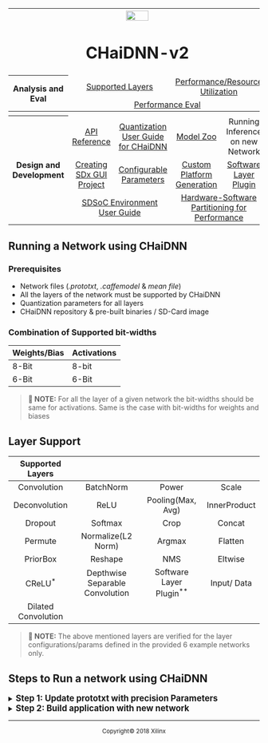 <table style="width:100%">
<tr>
<th width="100%" colspan="6"><img src="https://www.xilinx.com/content/dam/xilinx/imgs/press/media-kits/corporate/xilinx-logo.png" width="30%"/><h1>CHaiDNN-v2</h2>
</th>
</tr>
  <tr>
    <th rowspan="6" width="17%">Analysis and Eval</th>
   </tr>
<tr>
	<td align="center" colspan="2"><a href="../docs/SUPPORTED_LAYERS.md">Supported Layers</a></td>
	<td align="center" colspan="2"><a href="../docs/PERFORMANCE_SNAPSHOT.md">Performance/Resource Utilization</a></td>
</tr>
  <tr></tr>
<tr>
	<td align="center" colspan="4"><a href="../docs/PERFORMANCE_EVAL.md">Performance Eval</a></td>	
</tr>
<tr></tr>
    <tr></tr>
  <tr><th colspan="6"></th></tr>

  <tr></tr>
  <tr>
     <th rowspan="7" width="17%">Design and Development</th>
   </tr>

<tr>
	<td  align="center"><a href="../docs/API.md">API Reference</a></td>
	<td  align="center"><a href="../docs/QUANTIZATION.md">Quantization User Guide for CHaiDNN</a></td>
	<td  align="center"><a href="../docs/MODELZOO.md">Model Zoo</a></td>
	<td  align="center">Running Inference on new Network</td>
</tr>
  <tr></tr>
<tr>
	<td  align="center"><a href="../docs/BUILD_USING_SDX_GUI.md">Creating SDx GUI Project</a></td>
	<td  align="center"><a href="../docs/CONFIGURABLE_PARAMS.md">Configurable Parameters</a></td>
	<td  align="center"><a href="../docs/CUSTOM_PLATFORM_GEN.md">Custom Platform Generation</a></td>
	<td  align="center"><a href="../docs/SOFTWARE_LAYER_PLUGIN.md">Software Layer Plugin</a></td>
</tr>
  <tr></tr>
<tr>
	<td  align="center" colspan="2"><a href="https://www.xilinx.com/support/documentation/sw_manuals/xilinx2017_4/ug1027-sdsoc-user-guide.pdf">SDSoC Environment User Guide</a></td>	
	<td align="center" colspan="2"><a href="../docs/HW_SW_PARTITIONING.md">Hardware-Software Partitioning for Performance</a></td>

</tr>  
</table>

## Running a Network using CHaiDNN

### Prerequisites
- Network files (*.prototxt*, *.caffemodel* & *mean file*)
- All the layers of the network must be supported by CHaiDNN
- Quantization parameters for all layers
- CHaiDNN repository & pre-built binaries / SD-Card image

### Combination of Supported bit-widths
 Weights/Bias  |  Activations
---------------|--------------
   8-Bit | 8-bit
   6-Bit | 6-Bit

>**:pushpin: NOTE:**  For all the layer of a given network the bit-widths should be same for activations. Same is the case with bit-widths for weights and biases

## **Layer Support**
Supported Layers||||
:--------------:|:---------------:|:---------------:|:---------------:|
Convolution     | BatchNorm       | Power           | Scale           |
Deconvolution   | ReLU            | Pooling(Max, Avg)         | InnerProduct    |
Dropout         | Softmax         | Crop            | Concat          |
Permute         | Normalize(L2 Norm)       | Argmax          | Flatten         |
PriorBox        | Reshape         | NMS             | Eltwise         |
CReLU<sup>*</sup> | Depthwise Separable Convolution | Software Layer Plugin<sup>**</sup>|Input/ Data|
Dilated Convolution||||         |

>**:pushpin: NOTE:**  The above mentioned layers are verified for the layer configurations/params defined in the provided 6 example networks only.

## **Steps to Run a network using CHaiDNN**

<details>
<summary><strong><big>Step 1: Update prototxt with precision Parameters</big> </strong></summary>

CHaiDNN works in fixed point domain for better performance. All the feature maps and trained parameters are converted from single precision to fixed point before the computation starts. The steps to obtain the updated deploy.prototxt with precision parameters are shared in the [Quantization user guide](../doc/QUANTIZATION.md)
</details>

<details>
<summary><strong><big>Step 2: Build application with new network</big></strong></summary>

To implement a network inference using CHaiDNN APIs, follow these steps.

##### 1. Create an Application with new Network
1. Create a cpp file. Say, `MyNet_ex.cpp`.
2. Include standard headers and opencv header files.

    ```c++
    #include <stdio.h>
    #include <string.h>
    #include <stdlib.h>

    #undef __ARM_NEON__
    #undef __ARM_NEON
    #include <opencv2/core/core.hpp>
    #include <opencv2/imgproc/imgproc.hpp>
    #include <opencv2/highgui/highgui.hpp>
    #define __ARM_NEON__
    #define __ARM_NEON

    #include <iostream>
    using namespace std;
    using namespace cv;
    ```

3. Include sds include.
    ```c++
    #include "sds_lib.h"
    ```
4. Include interface header which has CHaiDNN API prototypes
   ```c++
    #include "../api/xi.hpp"
    #include "../api/xi_readwrite_util.hpp"
    #include "../checkers/checkers.hpp"
   ```
5. Define start/end time Macros for performance measurement
    ```c++
    //# Performance check
    long long int clock_start, clock_end, frequency;
    #define TIME_STAMP_INIT  clock_start = sds_clock_counter();
    #define TIME_STAMP  { \
            clock_end = sds_clock_counter(); \
            frequency = sds_clock_frequency(); \
    }
    ```

6. Write `main()`.

   1. Create a structure to hold info about input/output layers
      ```c++
        io_layer_info io_layer_info_ptr;
      ```
   2. Define variables to hold network directory/file paths.
      ```c++
      char *dirpath    = "/mnt/models/MyNet"; /* Path to the network model directory */
	    char *prototxt   = "deploy.prototxt";       /* Prototxt file name residing in network model directory */
	    char *caffemodel = "MyNet.caffemodel";  /* caffemodel file name residing in network model directory */
      ```

   3.  Define variables to hold input image path.
       ```c++
       char *img_path  = "/mnt/models/MyNet/input/camel.jpg";
       ```

   4. The data initialization can now be done using the `xiInit()` API. This API parses the network and initializes the Job-queue with memory and store network params in buffers.
      ```c++
	    void *chai_handle = xiInit(dirpath, prototxt, caffemodel, &io_layer_info_ptr, numImg_to_process, is_first_layer, start_layer, end_layer);
      ```
   5. Read and pre-process input image. This includes resizing the input image and subtract the mean if the mean is pixel wise. Two example utility functions are provided to make preprocessing easier.
      ```c++
	    int status = inputNormalization(normalizeInput, resize_h, resize_w, img_path1, img_path2,
			inp_mode, mean_path, numImg_to_process, io_layer_info_ptr);
      ```
  6. Create input buffer
     ```c++
     int in_size = io_layer_info_ptr.inlayer_sizebytes;
     //# Create input/output Buffers
     vector<void *> input;
     void *ptr;
     for(int i = 0; i < io_layer_info_ptr.num_in_bufs; i++)
     {
         if(io_layer_info_ptr.inlayer_exectype.compare("hardware") == 0)
             ptr = sds_alloc_non_cacheable(in_size);
         else
             ptr = malloc(in_size);
         input.push_back(ptr);
     }
     ```
  7. Create output buffer
     ```c++
     int out_size = io_layer_info_ptr.outlayer_sizebytes;
     vector<void *> output;

     for(int i = 0; i < io_layer_info_ptr.num_out_bufs; i++)
     {
        if(io_layer_info_ptr.outlayer_exectype.compare("hardware") == 0)
            ptr = sds_alloc_non_cacheable(out_size);
        else
            ptr = malloc(out_size);
        output.push_back(ptr);
     }
     ```
 8. Pack the mean-subtracted input to input buffer
    ```c++
    xiInputRead(normalizeInput, input, numImg_to_process, io_layer_info_ptr);
    ```

 9. Call `xiExec` to run inference
    ```c++
        TIME_STAMP_INIT
        xiExec(chai_handle, input, output);
        TIME_STAMP
    ```
    >**:pushpin: NOTE:**  `TIME_STAMP_INIT` and `TIME_STAMP` stores the start and end cycles which can be used to check the performance of the network.

 10. Check the latency
     ```c++
     //# Total time for the API in Images/Second
     double tot_time = (((double)(clock_end-clock_start)/(double)frequency)*1000)*(double)XBATCH_SIZE;
     fprintf(stderr, "\n[PERFM] Performance : %lf Images/second\n", (double)(1000)/tot_time);
     fprintf(stderr, "\n\n");
     ```
 11. Unpack the output and write to output file (optional)
     ```c++
     int unpack_out_size = io_layer_info_ptr.outlayer_sizebytes;

     //# Create memory for unpack output data
     vector<void *> unpack_output;
     for(int batch_id = 0; batch_id < numImg_to_process; batch_id++)
     {
        void *ptr = malloc(unpack_out_size);
        unpack_output.push_back(ptr);
     }
     //# Loading required params for unpack function
     kernel_type_e out_kerType = io_layer_info_ptr.out_kerType;
     int out_layer_size = io_layer_info_ptr.out_size;
     //# unpacks the output data
     xiUnpackOutput(output, unpack_output, out_kerType, out_layer_size, numImg_to_process);
     //# Write the output data to txt file
     outputWrite(dirpath, img_path1, unpack_output, numImg_to_process, io_layer_info_ptr, 0);
     ```
 12. Release Memory
     ```c++
     xiRelease(chai_handle); //# Release before exiting application
     ```

##### 2. Compile Application using Makefile.

>**:pushpin: NOTE:**  Paths provided for libs/includes in below Makefile example might change based on where the Makefile is located. Use Relative/Absolute paths to libs/includes based on the directory structure. These instructions assumes that all the  libraries are already built and kept in `SD_Card` directory.  

 1. Set ARM compiler & SDx install path
    ```makefile
    ARM_CXX = aarch64-linux-gnu-g++

    # Provide Correct SDx Path
    SDx_BUILD_PATH = /proj/xbuilds/2017.4_released/installs/lin64/SDx/2017.4
    ```
2. Set include path
    ```makefile
    IDIRS = -I$(SDx_BUILD_PATH)/target/aarch64-linux/include
    ```
3. Set OpenCV and Protobuf paths
    ```makefile
    PB_ARM_DIR = ../../SD_Card/protobuf_arm64
    OPENCV_DIR = ../../SD_Card/opencv_arm64
    CBLAS_ARM_DIR = ../../SD_Card/cblas_arm64
    ```
4. Set required libraries
    ```makefile
    OPENCV_LIBS = -lopencv_core -llzma -ltiff -lpng16 -lz -ljpeg -lopencv_imgproc -lopencv_imgcodecs -ldl -lrt -lwebp
    LDIRS = -L../../SD_Card/lib
    LLIBS = -lprotobuf -lpthread -lxstack -lxlnxdnn -lparser_arm
    ```
5. Set compilation flags
    ```makefile
    CFLAGS_ARM = -std=c++11 -D__SDSOC=1 -Wno-write-strings
    .PHONY: all
    ```
6. Set compilation commands using above variables
    ```makefile
    MyNet.elf : ./MyNet_ex.cpp
    	$(ARM_CXX) $(CFLAGS_ARM) -L$(PB_ARM_DIR)/lib -I$(PB_ARM_DIR)/include -L$(OPENCV_DIR)/lib -I$(OPENCV_DIR)/include -L$(CBLAS_ARM_DIR)/lib -I(CBLAS_ARM_DIR)/include $(IDIRS) $(LDIRS) $(LLIBS) $(OPENCV_LIBS) $^ -o $@
    ```

7. Save Makefile and run make
    ```sh
    make MyNet.elf
    ```

This will generate an executable `MyNet.elf` to run the network inference.
</details>


<hr/>
<p align="center"><sup>Copyright&copy; 2018 Xilinx</sup></p>
